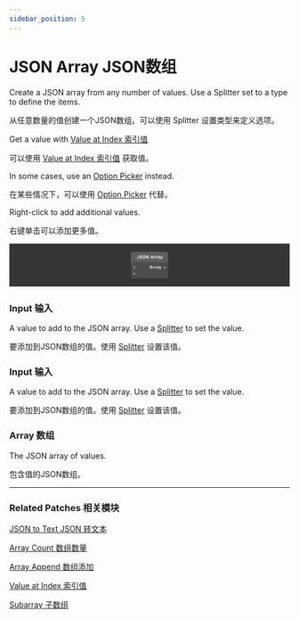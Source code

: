 ```yaml
---
sidebar_position: 5
---
```


# JSON Array JSON数组

Create a JSON array from any number of values. Use a Splitter set to a type to define the items.

从任意数量的值创建一个JSON数组。可以使用 Splitter 设置类型来定义选项。

Get a value with [Value at Index 索引值](./Value%20at%20Index)

可以使用 [Value at Index 索引值](./Value%20at%20Index) 获取值。

In some cases, use an [Option Picker](../Utility/Option%20Picker) instead.

在某些情况下，可以使用 [Option Picker](../Utility/Option%20Picker) 代替。

Right-click to add additional values.

右键单击可以添加更多值。

![Image](./../../../static/img/docs/Data/json-array.png)

### Input 输入

A value to add to the JSON array. Use a [Splitter](../Utility/Splitter) to set the value.

要添加到JSON数组的值。使用 [Splitter](../Utility/Splitter) 设置该值。

### Input 输入

A value to add to the JSON array. Use a [Splitter](../Utility/Splitter)  to set the value.

要添加到JSON数组的值。使用 [Splitter](../Utility/Splitter)  设置该值。

### Array 数组

The JSON array of values.

包含值的JSON数组。

------

### Related Patches 相关模块

[JSON to Text JSON 转文本](./JSON%20to%20Text)

[Array Count 数组数量](./Array%20Count)

[Array Append 数组添加](./Array%20Append)

[Value at Index 索引值](./Value%20at%20Index)

[Subarray 子数组](./Subarray)
